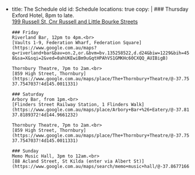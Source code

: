   - title: The Schedule old
    id: Schedule
    locations: true
    copy: |
        ### Thursday
        Exford Hotel, 8pm to late.<br>
        [199 Russell St, Cnr Russell and Little Bourke Streets](https://www.google.com.au/maps/place/Exford+Hotel/@-37.811781,144.9652553,17z/data=!3m1!4b1!4m5!3m4!1s0x6ad642c977d7cbcb:0x731d751185b0705c!8m2!3d-37.811781!4d144.967444)

        ### Friday
        Riverland Bar, 12pm to 4pm.<br>
        [Vaults 1-9, Federation Wharf, Federation Square](https://www.google.com.au/maps?q=riverland+bar&bav=on.2,or.&bvm=bv.135258522,d.d24&biw=1229&bih=459&um=1&ie=UTF-8&sa=X&sqi=2&ved=0ahUKEwiBm9uGqtHPAhVS1GMKHc60CXQQ_AUIBigB)

        Thornbury Theatre, 7pm to 2am.<br>
        [859 High Street, Thornbury](https://www.google.com.au/maps/place/The+Thornbury+Theatre/@-37.7547037,144.9989444,17z/data=!3m1!4b1!4m5!3m4!1s0x6ad6448bc284a573:0x6dc4e3e442bffe70!8m2!3d-37.7547037!4d145.0011331)

        ### Saturday
        Arbory Bar, from 1pm.<br>
        [Flinders Street Railway Station, 1 Flinders Walk](https://www.google.com.au/maps/place/Arbory+Bar+%26+Eatery/@-37.8189372,144.9639345,17z/data=!3m1!4b1!4m5!3m4!1s0x6ad642b3e9495ce7:0xc999bbc26f34e593!8m2!3d-37.8189372!4d144.9661232)

        Thornbury Theatre, 7pm to 2am.<br>
        [859 High Street, Thornbury](https://www.google.com.au/maps/place/The+Thornbury+Theatre/@-37.7547037,144.9989444,17z/data=!3m1!4b1!4m5!3m4!1s0x6ad6448bc284a573:0x6dc4e3e442bffe70!8m2!3d-37.7547037!4d145.0011331)

        ### Sunday
        Memo Music Hall, 3pm to 12am.<br>
        [88 Acland Street, St Kilda (enter via Albert St)](https://www.google.com.au/maps/search/memo+music+hall/@-37.8677166,144.9785893,19z)
